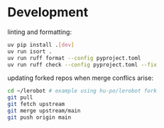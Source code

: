 # Development

linting and formatting:

```bash
uv pip install .[dev]
uv run isort .
uv run ruff format --config pyproject.toml
uv run ruff check --config pyproject.toml --fix
```

updating forked repos when merge conflics arise:

```bash
cd ~/lerobot # example using hu-po/lerobot fork
git pull
git fetch upstream
git merge upstream/main
git push origin main
```